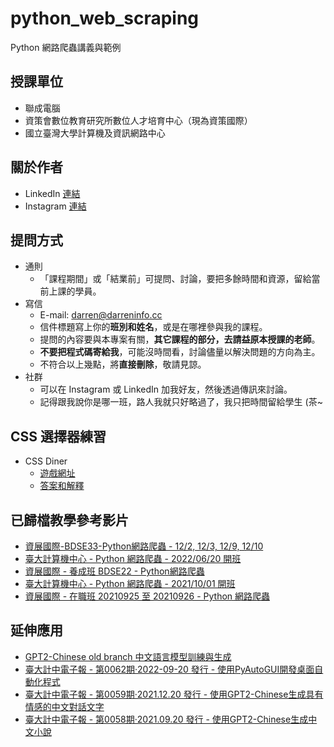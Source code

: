 # python_web_scraping
Python 網路爬蟲講義與範例


## 授課單位
- 聯成電腦
- 資策會數位教育研究所數位人才培育中心（現為資策國際）
- 國立臺灣大學計算機及資訊網路中心   


## 關於作者
- LinkedIn [連結](https://www.linkedin.com/in/telunyang/)
- Instagram [連結](https://www.instagram.com/darreninfo.cc/)


## 提問方式
- 通則
  - 「課程期間」或「結業前」可提問、討論，要把多餘時間和資源，留給當前上課的學員。
- 寫信
	- E-mail: darren@darreninfo.cc
	- 信件標題寫上你的**班別和姓名**，或是在哪裡參與我的課程。
	- 提問的內容要與本專案有關，**其它課程的部分，去請益原本授課的老師**。
	- **不要把程式碼寄給我**，可能沒時間看，討論儘量以解決問題的方向為主。
	- 不符合以上幾點，將**直接刪除**，敬請見諒。
- 社群
  - 可以在 Instagram 或 LinkedIn 加我好友，然後透過傳訊來討論。
  - 記得跟我說你是哪一班，路人我就只好略過了，我只把時間留給學生 (茶~


## CSS 選擇器練習
- CSS Diner 
  - [遊戲網址](https://flukeout.github.io/)
  - [答案和解釋](https://andersjensen.org/solutions-to-css-diner/)


## 已歸檔教學參考影片
- [資展國際-BDSE33-Python網路爬蟲 - 12/2, 12/3, 12/9, 12/10](https://www.youtube.com/playlist?list=PLV4FeK54eNbxprT9Sn6FWlcb63u8t0HKt "資展國際-BDSE33-Python網路爬蟲")
- [臺大計算機中心 - Python 網路爬蟲 - 2022/06/20 開班](https://www.youtube.com/playlist?list=PLV4FeK54eNbyZ_rvAAkCICYufOtuQZtTI)
- [資展國際 - 養成班 BDSE22 - Python網路爬蟲](https://www.youtube.com/playlist?list=PLV4FeK54eNbwOKHOH4aWR95fo0cU4wH3O "Python網路爬蟲")
- [臺大計算機中心 - Python 網路爬蟲 - 2021/10/01 開班](https://www.youtube.com/playlist?list=PLV4FeK54eNby0rK-Xpex6baRXE3DG-leg "Python網路爬蟲")
- [資展國際 - 在職班 20210925 至 20210926 - Python 網路爬蟲](https://www.youtube.com/playlist?list=PLV4FeK54eNbwqSdrLfXitmfb4HhB51yOM "Python網路爬蟲")


## 延伸應用
- [GPT2-Chinese old branch 中文語言模型訓練與生成](https://youtu.be/c3fHRQonqlM)
- [臺大計中電子報 - 第0062期‧2022-09-20 發行 - 使用PyAutoGUI開發桌面自動化程式](https://www.cc.ntu.edu.tw/chinese/epaper/home/20220920_006203.html "臺大計中電子報 - 第0062期‧2022-09-20 發行 - 使用PyAutoGUI開發桌面自動化程式")
- [臺大計中電子報 - 第0059期‧2021.12.20 發行 - 使用GPT2-Chinese生成具有情感的中文對話文字](https://www.cc.ntu.edu.tw/chinese/epaper/0059/20211220_5908.html "臺大計中電子報 - 第0059期‧2021.12.20 發行 - 使用GPT2-Chinese生成具有情感的中文對話文字")
- [臺大計中電子報 - 第0058期‧2021.09.20 發行 - 使用GPT2-Chinese生成中文小說](https://www.cc.ntu.edu.tw/chinese/epaper/0058/20210920_5808.html "臺大計中電子報 - 第0058期‧2021.09.20 發行 - 使用GPT2-Chinese生成中文小說")